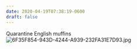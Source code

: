 ```yaml
---
date: 2020-04-19T07:38:19-0600
draft: false
---
```


Quarantine English muffins ![6F35F854-943D-4244-A939-232FA31E7D93.jpg](https://ianwhitney.micro.blog/uploads/2020/9bfdde8121.jpg)

